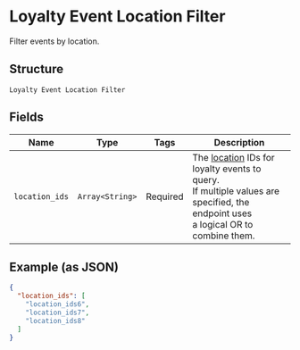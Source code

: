 
# Loyalty Event Location Filter

Filter events by location.

## Structure

`Loyalty Event Location Filter`

## Fields

| Name | Type | Tags | Description |
|  --- | --- | --- | --- |
| `location_ids` | `Array<String>` | Required | The [location](entity:Location) IDs for loyalty events to query.<br>If multiple values are specified, the endpoint uses<br>a logical OR to combine them. |

## Example (as JSON)

```json
{
  "location_ids": [
    "location_ids6",
    "location_ids7",
    "location_ids8"
  ]
}
```

